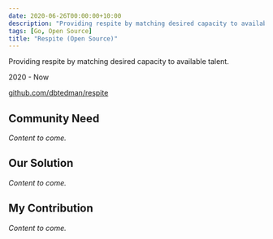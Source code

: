 ```yaml
---
date: 2020-06-26T00:00:00+10:00
description: "Providing respite by matching desired capacity to available talent."
tags: [Go, Open Source]
title: "Respite (Open Source)"
---
```


Providing respite by matching desired capacity to available talent.

2020 - Now

[github.com/dbtedman/respite](https://github.com/dbtedman/respite)

## Community Need

_Content to come._

## Our Solution

_Content to come._

## My Contribution

_Content to come._
